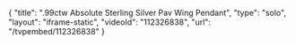 {
    "title": ".99ctw Absolute Sterling Silver Pav Wing Pendant",
    "type": "solo",
    "layout": "iframe-static",
    "videoId": "112326838",
    "url": "\/tvpembed\/112326838"
}